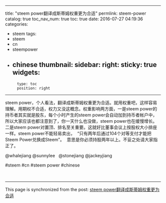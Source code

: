 
---
title: "steem power翻译成斯蒂姆权重更为合适"
permlink: steem-power
catalog: true
toc_nav_num: true
toc: true
date: 2016-07-27 04:19:36
categories:
- steem
tags:
- steem
- cn
- steempower
- chinese
thumbnail: 
sidebar:
    right:
        sticky: true
widgets:
    -
        type: toc
        position: right
---


<p>steem power，个人看法，翻译成斯蒂姆权重更为合适。就用权重吧，这样容易理解。用期权不合适，权力又没这概念。权重影响两方面，一是steem power的持币者其实就是股东，每个小时产生的steem power会自动加到持币者帐户中，所以大家应该也都注意到了，你一天什么也没做，steem power也在缓慢增长。二是steem power对置顶、排名至关重要。这就好比董事会议上按股权大小排座一样。steem power不能轻易卖出，  “只有两年后通过104个对等支付才能把Steem Power兑换成Steem”。  意思是你必须持股两年以上。不妥之处请大家指正了。</p>
<p>@whalejiang @sunnylee   @stonejiang @jackeyjiang</p>
<p>#steem #cn #steem power #chinese</p>
<p><br /></p>

- - -

This page is synchronized from the post: [steem power翻译成斯蒂姆权重更为合适](https://steemit.com/@lemooljiang/steem-power)
